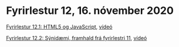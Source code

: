 # Fyrirlestur 12, 16. nóvember 2020

[Fyrirlestur 12.1: HTML5 og JavaScript](12.1.html5.md), [vídeó](https://youtu.be/x47Rjvzd2Eo)

[Fyrirlestur 12.2: Sýnidæmi, framhald frá fyrirlestri 11](../11/daemi/synidaemi), [vídeó](https://youtu.be/Pk0Am_EgizM)
